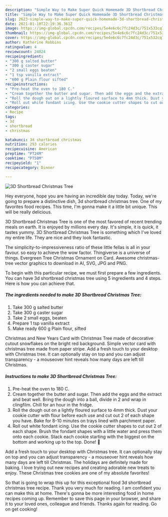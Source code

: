 ```yaml
---
description: "Simple Way to Make Super Quick Homemade 3D Shortbread Christmas Tree"
title: "Simple Way to Make Super Quick Homemade 3D Shortbread Christmas Tree"
slug: 2623-simple-way-to-make-super-quick-homemade-3d-shortbread-christmas-tree
date: 2021-01-10T22:19:36.361Z
image: https://img-global.cpcdn.com/recipes/5e4e6c6c7fc24d3c/751x532cq70/3d-shortbread-christmas-tree-recipe-main-photo.jpg
thumbnail: https://img-global.cpcdn.com/recipes/5e4e6c6c7fc24d3c/751x532cq70/3d-shortbread-christmas-tree-recipe-main-photo.jpg
cover: https://img-global.cpcdn.com/recipes/5e4e6c6c7fc24d3c/751x532cq70/3d-shortbread-christmas-tree-recipe-main-photo.jpg
author: Katherine Robbins
ratingvalue: 4
reviewcount: 24024
recipeingredient:
- "300 g salted butter"
- "300 g caster sugar"
- "2 small eggs beaten"
- "1 tsp vanilla extract"
- "600 g Plain flour sifted"
recipeinstructions:
- "Pre-heat the oven to 180 C."
- "Cream together the butter and sugar. Then add the eggs and the extract and beat well. Bring the dough into a ball, divide in 2 and wrap in clingfilm. Chill for an hour in the fridge."
- "Roll the dough out on a lightly floured surface to 4mm thick. Dust your cookie cutter with flour before each use and cut out 2 of each shape you have. Bake for 8-10 minutes on trays lined with parchment paper."
- "Roll out white fondant icing. Use the cookie cutter shapes to cut out 2 of each shape. Brush the fondant shapes with a little water and press them onto each cookie. Stack each cookie starting with the biggest on the bottom and working up to the top. Done! 🎄"
categories:
- Recipe
tags:
- 3d
- shortbread
- christmas

katakunci: 3d shortbread christmas 
nutrition: 293 calories
recipecuisine: American
preptime: "PT24M"
cooktime: "PT50M"
recipeyield: "1"
recipecategory: Dinner

---
```



![3D Shortbread Christmas Tree](https://img-global.cpcdn.com/recipes/5e4e6c6c7fc24d3c/751x532cq70/3d-shortbread-christmas-tree-recipe-main-photo.jpg)

Hey everyone, hope you are having an incredible day today. Today, we're going to prepare a distinctive dish, 3d shortbread christmas tree. One of my favorites food recipes. This time, I'm gonna make it a little bit unique. This will be really delicious.

3D Shortbread Christmas Tree is one of the most favored of recent trending meals on earth. It is enjoyed by millions every day. It's simple, it is quick, it tastes yummy. 3D Shortbread Christmas Tree is something which I've loved my entire life. They are nice and they look fantastic.

The simplicity-to-impressiveness ratio of these little fellas is all in your favour. so easy to achieve the wow factor. Thingiverse is a universe of things. Evergreen Tree Christmas Ornament on Card. Awesome christmas-tree vector graphics to download in AI, SVG, JPG and PNG.


To begin with this particular recipe, we must first prepare a few ingredients. You can have 3d shortbread christmas tree using 5 ingredients and 4 steps. Here is how you can achieve that.

<!--inarticleads1-->

##### The ingredients needed to make 3D Shortbread Christmas Tree:

1. Take 300 g salted butter
1. Take 300 g caster sugar
1. Take 2 small eggs, beaten
1. Prepare 1 tsp vanilla extract
1. Make ready 600 g Plain flour, sifted


Christmas and New Years Card with Christmas Tree made of decorative cutout snowflakes on the bright red background. Simple vector card with christmas tree made from paper stripe. Add a fresh touch to your desktop with Christmas tree. It can optionally stay on top and you can adjust transparency - a mouseover hint reveals how many days are left till Christmas. 

<!--inarticleads2-->

##### Instructions to make 3D Shortbread Christmas Tree:

1. Pre-heat the oven to 180 C.
1. Cream together the butter and sugar. Then add the eggs and the extract and beat well. Bring the dough into a ball, divide in 2 and wrap in clingfilm. Chill for an hour in the fridge.
1. Roll the dough out on a lightly floured surface to 4mm thick. Dust your cookie cutter with flour before each use and cut out 2 of each shape you have. Bake for 8-10 minutes on trays lined with parchment paper.
1. Roll out white fondant icing. Use the cookie cutter shapes to cut out 2 of each shape. Brush the fondant shapes with a little water and press them onto each cookie. Stack each cookie starting with the biggest on the bottom and working up to the top. Done! 🎄


Add a fresh touch to your desktop with Christmas tree. It can optionally stay on top and you can adjust transparency - a mouseover hint reveals how many days are left till Christmas. The holidays are definitely made for baking. I love trying out new recipes and creating adorable new treats to enjoy. These Christmas tree cookies are one of my absolute favorites! 

So that is going to wrap this up for this exceptional food 3d shortbread christmas tree recipe. Thank you very much for reading. I am confident you can make this at home. There's gonna be more interesting food in home recipes coming up. Remember to save this page in your browser, and share it to your loved ones, colleague and friends. Thanks again for reading. Go on get cooking!
